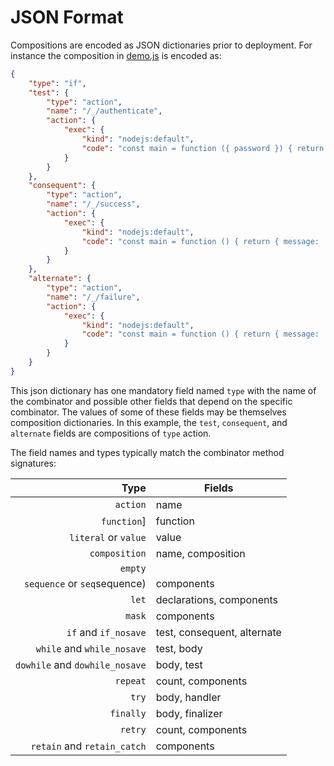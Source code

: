# JSON Format

Compositions are encoded as JSON dictionaries prior to deployment. For instance the composition in [demo.js](../samples/demo.js) is encoded as:
```json
{
    "type": "if",
    "test": {
        "type": "action",
        "name": "/_/authenticate",
        "action": {
            "exec": {
                "kind": "nodejs:default",
                "code": "const main = function ({ password }) { return { value: password === 'abc123' } }"
            }
        }
    },
    "consequent": {
        "type": "action",
        "name": "/_/success",
        "action": {
            "exec": {
                "kind": "nodejs:default",
                "code": "const main = function () { return { message: 'success' } }"
            }
        }
    },
    "alternate": {
        "type": "action",
        "name": "/_/failure",
        "action": {
            "exec": {
                "kind": "nodejs:default",
                "code": "const main = function () { return { message: 'failure' } }"
            }
        }
    }
}
```
This json dictionary has one mandatory field named `type` with the name of the combinator and possible other fields that depend on the specific combinator. The values of some of these fields may be themselves composition dictionaries. In this example, the `test`, `consequent`, and `alternate` fields are compositions of `type` action.

The field names and types typically match the combinator method signatures:

| Type | Fields |
| --:| --- | 
| `action` | name |
| `function`] | function |
| `literal` or `value` | value |
| `composition` | name, composition |
| `empty` |
| `sequence` or `seq`sequence) | components |
| `let` | declarations, components |
| `mask`| components |
| `if` and `if_nosave` | test, consequent, alternate |
| `while` and `while_nosave` | test, body |
| `dowhile` and `dowhile_nosave` | body, test |
| `repeat` | count, components |
| `try` | body, handler |
| `finally` | body, finalizer |
| `retry` | count, components |
| `retain` and `retain_catch` | components |